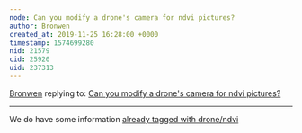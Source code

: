 ```yaml
---
node: Can you modify a drone's camera for ndvi pictures?
author: Bronwen
created_at: 2019-11-25 16:28:00 +0000
timestamp: 1574699280
nid: 21579
cid: 25920
uid: 237313
---
```




[Bronwen](../profile/Bronwen) replying to: [Can you modify a drone's camera for ndvi pictures?](../notes/Bronwen/11-25-2019/can-you-modify-a-drone-s-camera-for-ndvi-pictures)

----
We do have some information [already tagged with drone/ndvi](https://publiclab.org/search?q=ndvi%20drone)